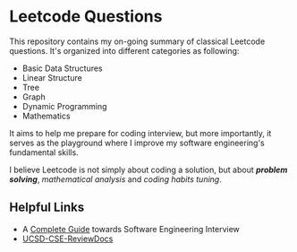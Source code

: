 # Leetcode Questions

This repository contains my on-going summary of classical Leetcode questions. It's organized into 
different categories as following:

- Basic Data Structures
- Linear Structure
- Tree
- Graph
- Dynamic Programming
- Mathematics

It aims to help me prepare for coding interview, but more importantly, it serves as the playground where
I improve my software engineering's fundamental skills. 

I believe Leetcode is not simply about coding a solution, but about ***problem solving***, 
*mathematical analysis* and *coding habits tuning*.


## Helpful Links
- A [Complete Guide](https://github.com/jwasham/coding-interview-university) towards Software Engineering Interview
- [UCSD-CSE-ReviewDocs](https://github.com/maoli131/UCSD-CSE-ReviewDocs)